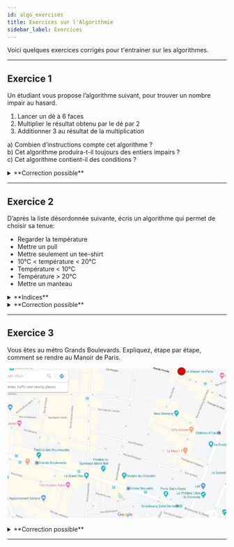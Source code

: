 ```yaml
---
id: algo_exercices
title: Exercices sur l'Algorithmie
sidebar_label: Exercices
---
```


Voici quelques exercices corrigés pour t'entrainer sur les algorithmes.

---

## Exercice 1

Un étudiant vous propose l’algorithme suivant, pour trouver un nombre impair au hasard.

1. Lancer un dé à 6 faces
2. Multiplier le résultat obtenu par le dé par 2
3. Additionner 3 au résultat de la multiplication

a) Combien d’instructions compte cet algorithme ?  
b) Cet algorithme produira-t-il toujours des entiers impairs ?  
c) Cet algorithme contient-il des conditions ?

<details>
<summary>**Correction possible**</summary>

a) 3 instructions  
b) Oui  
c) Non, il s'agit simplement d'une suite d'instructions

</details>

---

## Exercice 2

D’après la liste désordonnée suivante, écris un algorithme qui permet de choisir sa tenue:

- Regarder la température
- Mettre un pull
- Mettre seulement un tee-shirt
- 10°C < température < 20°C
- Température < 10°C
- Température > 20°C
- Mettre un manteau

<details>
<summary>**Indices**</summary>

Relie les instructions entre elles en considérant les différents cas de figure.  
Pense à utiliser les conditions (Si... Alors).

</details>

<details>
<summary>**Correction possible**</summary>

- Regarder la température
- Si température < 10 C - Alors Mettre un manteau
- Si 10 C < température < 20 C - Alors Mettre un pull
- Si température > 20 C - Alors Mettre seulement un tee shirt
  </details>

---

## Exercice 3

Vous êtes au métro Grands Boulevards. Expliquez, étape par étape, comment se rendre au Manoir de
Paris.

![algo-exercice](./assets/algo_exercice_1.png)

<details>
<summary>**Correction possible**</summary>

- Prendre le Boulevard Saint Denis jusqu’au croisement avec la rue d’Hauteville.
- Tourner à gauche sur la rue d’Hauteville
- Tourner à droite sur la rue de l’échiquier au premier croisement
- Au bout de la rue, tourner à gauche sur la rue du Faubourg Saint Denis
- Tourner à gauche sur la rue du Paradis
- Au croisement avec la rue Martel, vous êtes arrivé
  </details>

---
